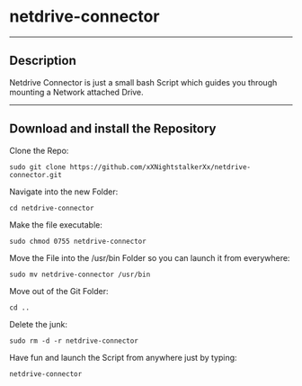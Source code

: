 
# netdrive-connector
--------------------------------------------------------------------------------
Description
-
Netdrive Connector is just a small bash Script which guides you through mounting a Network attached Drive.  


                     

                    
--------------------------------------------------------------------------------
Download and install the Repository
-
Clone the Repo:

    sudo git clone https://github.com/xXNightstalkerXx/netdrive-connector.git

Navigate into the new Folder:

    cd netdrive-connector

Make the file executable:

    sudo chmod 0755 netdrive-connector

Move the File into the /usr/bin Folder so you can launch it from everywhere:

    sudo mv netdrive-connector /usr/bin

Move out of the Git Folder:

    cd ..

Delete the junk:

    sudo rm -d -r netdrive-connector

Have fun and launch the Script from anywhere just by typing:

    netdrive-connector

